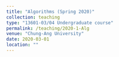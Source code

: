 ```yaml
---
title: "Algorithms (Spring 2020)"
collection: teaching
type: "13601-03/04 Undergraduate course"
permalink: /teaching/2020-1-Alg
venue: "Chung-Ang University"
date: 2020-03-01
location: ""
---
```

